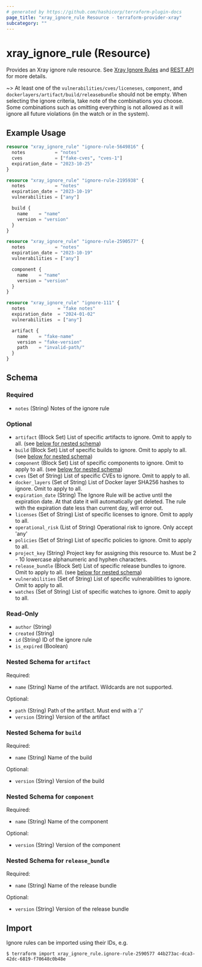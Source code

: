 ```yaml
---
# generated by https://github.com/hashicorp/terraform-plugin-docs
page_title: "xray_ignore_rule Resource - terraform-provider-xray"
subcategory: ""
---
```


# xray_ignore_rule (Resource)

Provides an Xray ignore rule resource. See [Xray Ignore Rules](https://www.jfrog.com/confluence/display/JFROG/Ignore+Rules) and [REST API](https://www.jfrog.com/confluence/display/JFROG/Xray+REST+API#XrayRESTAPI-IGNORERULES) for more details.

~> At least one of the `vulnerabilities/cves/liceneses`, `component`, and `dockerlayers/artifact/build/releasebundle` should not be empty. When selecting the ignore criteria, take note of the combinations you choose. Some combinations such as omitting everything is not allowed as it will ignore all future violations (in the watch or in the system).

## Example Usage

```terraform
resource "xray_ignore_rule" "ignore-rule-5649816" {
  notes           = "notes"
  cves            = ["fake-cves", "cves-1"]
  expiration_date = "2023-10-25"
}

resource "xray_ignore_rule" "ignore-rule-2195938" {
  notes           = "notes"
  expiration_date = "2023-10-19"
  vulnerabilities = ["any"]

  build {
    name    = "name"
    version = "version"
  }
}

resource "xray_ignore_rule" "ignore-rule-2590577" {
  notes           = "notes"
  expiration_date = "2023-10-19"
  vulnerabilities = ["any"]

  component {
    name    = "name"
    version = "version"
  }
}

resource "xray_ignore_rule" "ignore-111" {
  notes            = "fake notes"
  expiration_date  = "2024-01-02"
  vulnerabilities  = ["any"]

  artifact {
    name    = "fake-name"
    version = "fake-version"
    path    = "invalid-path/"
  }
}
```

<!-- schema generated by tfplugindocs -->
## Schema

### Required

- `notes` (String) Notes of the ignore rule

### Optional

- `artifact` (Block Set) List of specific artifacts to ignore. Omit to apply to all. (see [below for nested schema](#nestedblock--artifact))
- `build` (Block Set) List of specific builds to ignore. Omit to apply to all. (see [below for nested schema](#nestedblock--build))
- `component` (Block Set) List of specific components to ignore. Omit to apply to all. (see [below for nested schema](#nestedblock--component))
- `cves` (Set of String) List of specific CVEs to ignore. Omit to apply to all.
- `docker_layers` (Set of String) List of Docker layer SHA256 hashes to ignore. Omit to apply to all.
- `expiration_date` (String) The Ignore Rule will be active until the expiration date. At that date it will automatically get deleted. The rule with the expiration date less than current day, will error out.
- `licenses` (Set of String) List of specific licenses to ignore. Omit to apply to all.
- `operational_risk` (List of String) Operational risk to ignore. Only accept 'any'
- `policies` (Set of String) List of specific policies to ignore. Omit to apply to all.
- `project_key` (String) Project key for assigning this resource to. Must be 2 - 10 lowercase alphanumeric and hyphen characters.
- `release_bundle` (Block Set) List of specific release bundles to ignore. Omit to apply to all. (see [below for nested schema](#nestedblock--release_bundle))
- `vulnerabilities` (Set of String) List of specific vulnerabilities to ignore. Omit to apply to all.
- `watches` (Set of String) List of specific watches to ignore. Omit to apply to all.

### Read-Only

- `author` (String)
- `created` (String)
- `id` (String) ID of the ignore rule
- `is_expired` (Boolean)

<a id="nestedblock--artifact"></a>
### Nested Schema for `artifact`

Required:

- `name` (String) Name of the artifact. Wildcards are not supported.

Optional:

- `path` (String) Path of the artifact. Must end with a '/'
- `version` (String) Version of the artifact


<a id="nestedblock--build"></a>
### Nested Schema for `build`

Required:

- `name` (String) Name of the build

Optional:

- `version` (String) Version of the build


<a id="nestedblock--component"></a>
### Nested Schema for `component`

Required:

- `name` (String) Name of the component

Optional:

- `version` (String) Version of the component


<a id="nestedblock--release_bundle"></a>
### Nested Schema for `release_bundle`

Required:

- `name` (String) Name of the release bundle

Optional:

- `version` (String) Version of the release bundle

## Import

Ignore rules can be imported using their IDs, e.g.
```
$ terraform import xray_ignore_rule.ignore-rule-2590577 44b273ac-dca3-42dc-6819-f70648c0b48e
```